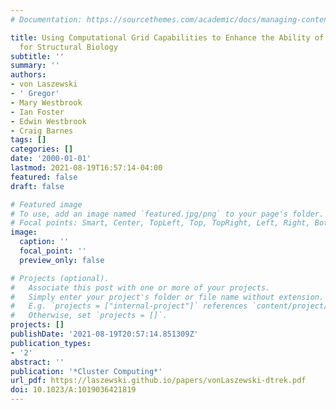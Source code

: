 ```yaml
---
# Documentation: https://sourcethemes.com/academic/docs/managing-content/

title: Using Computational Grid Capabilities to Enhance the Ability of an X-Ray Source
  for Structural Biology
subtitle: ''
summary: ''
authors:
- von Laszewski
- ' Gregor'
- Mary Westbrook
- Ian Foster
- Edwin Westbrook
- Craig Barnes
tags: []
categories: []
date: '2000-01-01'
lastmod: 2021-08-19T16:57:14-04:00
featured: false
draft: false

# Featured image
# To use, add an image named `featured.jpg/png` to your page's folder.
# Focal points: Smart, Center, TopLeft, Top, TopRight, Left, Right, BottomLeft, Bottom, BottomRight.
image:
  caption: ''
  focal_point: ''
  preview_only: false

# Projects (optional).
#   Associate this post with one or more of your projects.
#   Simply enter your project's folder or file name without extension.
#   E.g. `projects = ["internal-project"]` references `content/project/deep-learning/index.md`.
#   Otherwise, set `projects = []`.
projects: []
publishDate: '2021-08-19T20:57:14.851309Z'
publication_types:
- '2'
abstract: ''
publication: '*Cluster Computing*'
url_pdf: https://laszewski.github.io/papers/vonLaszewski-dtrek.pdf
doi: 10.1023/A:1019036421819
---
```

